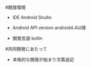 #開発環境

- IDE
	Android Studio

- Android API version
	android4.4以降

- 開発言語
	kotlin

#共同開発にあたって

- 本格的な開発が始まり次第追記

